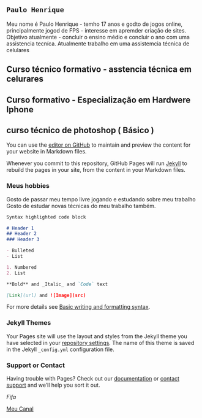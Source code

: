 ## `Paulo Henrique`

Meu nome é Paulo Henrique - temho 17 anos e godto de jogos online, principalmente jogod de FPS - interesse em apremder criação de sites. 
Objetivo atualmente - concluir o ensino médio e concluir o ano com uma assistencia tecníca. Atualmente trabalho em uma assistemcia técnica de celulares 
## Curso técnico formativo - asstencia técnica em celurares
## Curso formativo - Especialização em Hardwere Iphone 
## curso técnico de photoshop ( Básico ) 

You can use the [editor on GitHub](https://github.com/poderzin/portfolio-/edit/gh-pages/index.md) to maintain and preview the content for your website in Markdown files.

Whenever you commit to this repository, GitHub Pages will run [Jekyll](https://jekyllrb.com/) to rebuild the pages in your site, from the content in your Markdown files.

### Meus hobbies 

Gosto de passar meu tempo livre jogando e estudando sobre meu trabalho
Gosto de estudar novas técnicas do meu trabalho também.

```markdown
Syntax highlighted code block

# Header 1
## Header 2
### Header 3

- Bulleted
- List

1. Numbered
2. List

**Bold** and _Italic_ and `Code` text

[Link](url) and ![Image](src)
```

For more details see [Basic writing and formatting syntax](https://docs.github.com/en/github/writing-on-github/getting-started-with-writing-and-formatting-on-github/basic-writing-and-formatting-syntax).

### Jekyll Themes

Your Pages site will use the layout and styles from the Jekyll theme you have selected in your [repository settings](https://github.com/poderzin/portfolio-/settings/pages). The name of this theme is saved in the Jekyll `_config.yml` configuration file.

### Support or Contact

Having trouble with Pages? Check out our [documentation](https://docs.github.com/categories/github-pages-basics/) or [contact support](https://support.github.com/contact) and we’ll help you sort it out.


_Fifa_

[Meu Canal](https://www.youtube.com/channel/UCVn7jbQGjzpEY7qMMyXjRNg/video)








